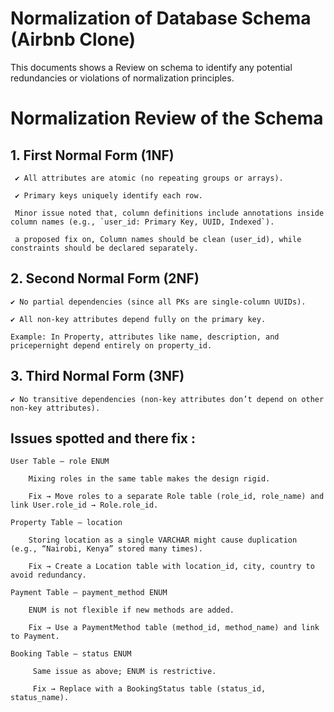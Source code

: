  # Normalization of Database Schema (Airbnb Clone)
 
 This documents shows a Review on schema to identify any potential redundancies or violations of normalization principles.

# Normalization Review of the Schema
  ## 1. First Normal Form (1NF)

     ✔ All attributes are atomic (no repeating groups or arrays).

     ✔ Primary keys uniquely identify each row.

     Minor issue noted that, column definitions include annotations inside column names (e.g., `user_id: Primary Key, UUID, Indexed`).

     a proposed fix on, Column names should be clean (user_id), while constraints should be declared separately.

 ## 2. Second Normal Form (2NF)

    ✔ No partial dependencies (since all PKs are single-column UUIDs).

    ✔ All non-key attributes depend fully on the primary key.

    Example: In Property, attributes like name, description, and pricepernight depend entirely on property_id.

 ## 3. Third Normal Form (3NF)

    ✔ No transitive dependencies (non-key attributes don’t depend on other non-key attributes).

 ## Issues spotted and there fix :

    User Table – role ENUM

        Mixing roles in the same table makes the design rigid.

        Fix → Move roles to a separate Role table (role_id, role_name) and link User.role_id → Role.role_id.

    Property Table – location

        Storing location as a single VARCHAR might cause duplication (e.g., “Nairobi, Kenya” stored many times).

        Fix → Create a Location table with location_id, city, country to avoid redundancy.

    Payment Table – payment_method ENUM

        ENUM is not flexible if new methods are added.

        Fix → Use a PaymentMethod table (method_id, method_name) and link to Payment.

    Booking Table – status ENUM

         Same issue as above; ENUM is restrictive.

         Fix → Replace with a BookingStatus table (status_id, status_name).
